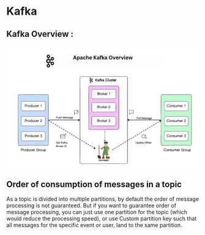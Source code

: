 # Kafka


## Kafka Overview :

!["Apache Kafka Overview"](images/kafka_overview.png?raw=true)


## Order of consumption of messages in a topic
As a topic is divided into multiple partitions, by default the order of message processing is not guaranteed. But if you want to guarantee order of message processing, you can just use one partition for the topic (which would reduce the processing speed), or use Custom partition key such that all messages for the specific event or user, land to the same partition.
